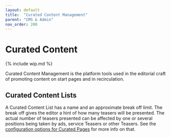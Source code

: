 ```yaml
---
layout: default
title:  "Curated Content Management"
parent: "CMS & Admin"
nav_order: 200
---
```


# Curated Content

{% include wip.md %}

Curated Content Management is the platform tools used in the editorial craft of promoting content on start pages and in recirculation.

## Curated Content Lists

A Curated Content List has a name and an approximate break off limit. The break off gives the editor a hint of how many teasers will be presented. The actual number of teasers presented can be affected by one or several positions being taken by ads, service Teasers or other Teasers. See the [configuration options for Curated Pages](../configuration/curated-content-list.md) for more info on that.
